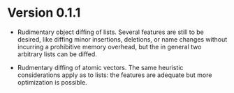 # Version 0.1.1

* Rudimentary object diffing of lists. Several features are still to be
  desired, like diffing minor insertions, deletions, or name changes
  without incurring a prohibitive memory overhead, but the in general
  two arbitrary lists can be diffed. 

* Rudmentary diffing of atomic vectors. The same heuristic considerations
  apply as to lists: the features are adequate but more optimization is possible.

